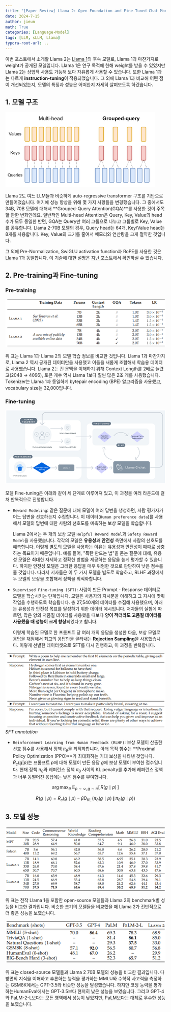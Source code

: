 ```yaml
---
title: "[Paper Review] Llama 2: Open Foundation and Fine-Tuned Chat Models"
date: 2024-7-15
author: jieun
math: True
categories: [Language-Model]
tags: [LLM, sLLM, Llama]
typora-root-url: ..
---
```


이번 포스트에서 소개할 Llama 2는 [Llama 1](https://jieun121070.github.io/posts/LLaMA/)의 후속 모델로, Llama 1과 마찬가지로 weight가 공개된 모델입니다. Llama 1은 연구 목적에 한해 weight를 받을 수 있었지만 Llama 2는 상업적 사용도 가능해 보다 자유롭게 사용할 수 있습니다. 또한 Llama 1과는 다르게 **instruction-tuning**이 적용되었습니다. 그 외에 Llama 1과 비교해 어떤 점이 개선되었는지, 모델의 특징과 성능은 어떠한지 자세히 살펴보도록 하겠습니다.

## 1. 모델 구조

![](/assets/img/llm/GQA.png)

Llama 2도 여느 LLM들과 비슷하게 auto-regressive transformer 구조를 기반으로 만들어졌습니다. 여기에 성능 향상을 위해 몇 가지 사항들을 변경했습니다. 그 중에서도 34B, 70B 모델에 대해서 **Grouped-Query Attention(GQA)**를 사용한 것이 주목할 만한 변화인데요. 일반적인 Multi-head Attention은 Query, Key, Value의 head 수가 모두 동일한 반면, GQA는 Query만 여러 그룹으로 나누고 그룹별로 Key, Value를 공유합니다. Llama 2-70B 모델의 경우, Query head는 64개, Key/Value head는 8개를 사용합니다. Key, Value의 크기를 줄여서 메모리와 연산량을 크게 절약한 것입니다.

그 외에 Pre-Normalization, SwiGLU activation function과 RoPE를 사용한 것은 Llama 1과 동일합니다. 이 기술에 대한 설명은 [지난 포스트](https://jieun121070.github.io/posts/LLaMA/)에서 확인하실 수 있습니다.

## 2. Pre-training과 Fine-tuning

### Pre-training

![](/assets/img/llm/llama2_train.png)

위 표는 Llama 1과 Llama 2의 모델 학습 정보를 비교한 것입니다. Llama 1과 마찬가지로, Llama 2 역시 공개된 데이터만을 사용했고 이들을 새롭게 조합해서 학습용 데이터로 사용했습니다. Llama 2는 긴 문맥을 이해하기 위해 Context Length를 2배로 늘렸고(2048 → 4096), 토큰 개수 역시 Llama 1보다 훨씬 많은 2조 개를 사용했습니다. Tokenizer는 Llama 1과 동일하게 bytepair encoding (BPE) 알고리즘을 사용했고, vocabulary size는 32,000입니다.

### Fine-tuning

![](/assets/img/llm/llama2.png)

모델 Fine-tuning은 아래와 같이 세 단계로 이루어져 있고, 이 과정을 여러 라운드에 걸쳐 반복적으로 진행합니다.

- `Reward Modeling`: 같은 질문에 대해 모델이 여러 답변을 생성하면, 사람 평가자가 어느 답변을 선호하는지 수집합니다. 이 데이터(`Human preference data`)를 사용해서 모델의 답변에 대한 사람의 선호도를 예측하는 보상 모델을 학습합니다.

  Llama 2에서는 두 개의 보상 모델 `Helpful Reward Model`과 `Safety Reward Model`을 사용했습니다. 각각의 모델은 **유용성**과 **안전성** 측면에서 사람의 선호도를 예측합니다. 이렇게 별도의 모델을 사용하는 이유는 유용성과 안전성이 때때로 상충하는 목표이기 때문입니다. 예를 들어, "폭탄 만드는 법"을 묻는 질문에 대해, 유용성 모델은 최대한 자세하고 정확한 방법을 제공하는 응답을 높게 평가할 수 있습니다. 하지만 안전성 모델은 그러한 응답을 매우 위험한 것으로 판단하여 낮은 점수를 줄 것입니다. 따라서 저자들은 이 두 가지 모델을 별도로 학습하고, RLHF 과정에서 두 모델의 보상을 조합해서 정책을 최적화합니다.

- `Supervised Fine-tuning (SFT)`: 사람이 만든 Prompt - Response 데이터로 모델을 학습시키는 단계입니다. 모델은 사용자의 지시문을 이해하고 그 지시에 맞춰 작업을 수행하도록 학습됩니다. 총 27,540개의 데이터를 수집해 사용했으며, 아래는 유용성과 안전성 목표를 달성하기 위한 데이터 예시입니다. 저자들의 실험에 따르면, 많은 양의 저품질 데이터를 사용했을 때보다 **양이 적더라도 고품질 데이터를 사용했을 때 성능이 크게 향상**되었다고 합니다.

  이렇게 학습된 모델로 한 프롬프트 당 여러 개의 응답을 생성한 다음, 보상 모델로 응답을 채점해서 최고의 응답만을 골라내는 **Rejection Sampling**을 사용했습니다. 이렇게 선별한 데이터셋으로 SFT를 다시 진행하고, 이 과정을 반복합니다.

![](/assets/img/llm/llama2_sft.png)
_SFT annotation_

- `Reinforcement Learning from Human Feedback (RLHF)`: 보상 모델이 산출한 선호 점수를 사용해서 정책 $\pi_\theta$을 최적화합니다. 아래 목적 함수는 **Proximal Policy Optimization (PPO)**가 최대화하는 기대 보상을 나타낸 것입니다. $\tilde{R}_c(g \vert p)$는 프롬프트 $p$에 대해 모델이 만든 응답 $g$에 보상 모델이 부여한 점수입니다. 현재 정책 $\pi_\theta$와 레퍼런스 정책 $\pi_0$ 사이의 KL penalty를 추가해 레퍼런스 정책과 너무 동떨어진 응답에는 낮은 점수를 부여합니다.

$$\arg\max_{\theta}\; \mathbb{E}_{p \sim \mathcal{D},\, g \sim \pi}\!\left[\,R(g \mid p)\,\right]$$

$$ R(g \mid p) = \tilde{R}_c(g \mid p) - \beta D_{\mathrm{KL}}\!\left(\pi_\theta(g \mid p)\,\|\,\pi_0(g \mid p)\right)$$

## 3. 모델 성능

![](assets/img/llm/llama2_performance.png)

위 표는 전작 Llama 1을 포함한 open-source 모델들과 Llama 2의 benchmark별 성능을 비교한 결과입니다. 비슷한 크기의 모델들을 비교했을 때 Llama 2가 전반적으로 더 좋은 성능을 보였습니다.

![](/assets/img/llm/llama2_performance2.png)

위 표는 closed-source 모델들과 Llama 2 70B 모델의 성능을 비교한 결과입니다. 다방면의 지식을 이해하고 추론하는 능력을 평가하는 MMLU와 수학적 사고력을 측정하는 GSM8K에서는 GPT-3.5와 비슷한 성능을 달성했습니다. 하지만 코딩 능력을 평가하는HumanEval에서는 GPT-3.5보다 현저히 낮은 성능을 보였습니다. 그리고 GPT-4와 PaLM-2-L보다는 모든 영역에서 성능이 낮았지만, PaLM보다는 대체로 우수한 성능을 보였습니다.
